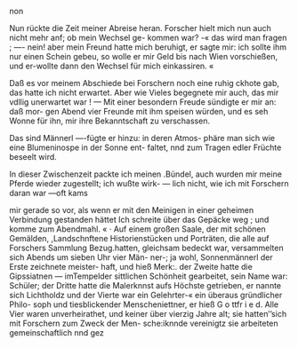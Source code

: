 non

Nun rückte die Zeit meiner Abreise heran. Forscher
hielt mich nun auch nicht mehr anf; ob mein Wechsel ge-
kommen war? -« das wird man fragen ; —- nein! aber
mein Freund hatte mich beruhigt, er sagte mir: ich sollte
ihm nur einen Schein gebeu, so wolle er mir Geld bis
nach Wien vorschießen, und er-wollte dann den Wechsel
für mich einkassiren. «

Daß es vor meinem Abschiede bei Forschern noch eine
ruhig ckhote gab, das hatte ich nicht erwartet. Aber wie
Vieles begegnete mir auch, das mir vdllig unerwartet war ! —
Mit einer besondern Freude sündigte er mir an: daß mor-
gen Abend vier Freunde mit ihm speisen würden, und es
seh Wonne für ihn, mir ihre Bekanntschaft zu verschassen.

Das sind Männerl —-fügte er hinzu: in deren Atmos-
phäre man sich wie eine Blumeninospe in der Sonne ent-
faltet, nnd zum Tragen edler Früchte beseelt wird.

In dieser Zwischenzeit packte ich meinen .Bündel, auch
wurden mir meine Pferde wieder zugestellt; ich wußte wirk-
— lich nicht, wie ich mit Forschern daran war —oft kams

mir gerade so vor, als wenn er mit den Meinigen in einer
geheimen Verbindung gestanden hättet
Ich schreite über das Gepäcke weg ; und komme zum
Abendmahl. « ·
Auf einem großen Saale, der mit schönen Gemälden,
,Landschnftene Historienstücken und Porträten, die alle auf
Forschers Sammlung Bezug.hatten, gleichsam bedeckt
war, versammelten sich Abends um sieben Uhr vier Män-
ner-; ja wohl, Sonnenmännerl der Erste zeichnete meister-
haft, und hieß Merk:. der Zweite hatte die Gipssiatnen
— imTempelder sittlichen Schönheit gearbeitet, sein Name
war: Schüler; der Dritte hatte die Malerknnst aufs
Höchste getrieben, er nannte sich Lichtholdz und der
Vierte war ein Gelehrter-« ein überaus gründlicher Philo-
soph und tiesblickender Menscheniettner, er hieß G o ttfr i e d.
Alle Vier waren unverheirathet, und keiner über vierzig Jahre
alt; sie hatten’’sich mit Forschern zum Zweck der Men-
sche:iknnde vereinigtz sie arbeiteten gemeinschaftlich nnd gez

